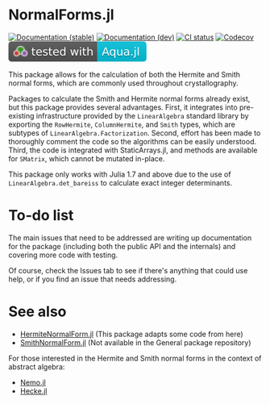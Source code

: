 # NormalForms.jl

[![Documentation (stable)][docs-stable-img]][docs-stable-url]
[![Documentation (dev)][docs-dev-img]][docs-dev-url]
[![CI status][ci-status-img]][ci-status-url]
[![Codecov][codecov-img]][codecov-url]
[![Aqua.jl][aqua-img]][aqua-url]

This package allows for the calculation of both the Hermite and Smith normal forms, which are
commonly used throughout crystallography.

Packages to calculate the Smith and Hermite normal forms already exist, but this package provides
several advantages. First, it integrates into pre-existing infrastructure provided by the
`LinearAlgebra` standard library by exporting the `RowHermite`, `ColumnHermite`, and `Smith` types,
which are subtypes of `LinearAlgebra.Factorization`. Second, effort has been made to thoroughly
comment the code so the algorithms can be easily understood. Third, the code is integrated with
StaticArrays.jl, and methods are available for `SMatrix`, which cannot be mutated in-place.

This package only works with Julia 1.7 and above due to the use of `LinearAlgebra.det_bareiss` to
calculate exact integer determinants.

# To-do list

The main issues that need to be addressed are writing up documentation for the package (including 
both the public API and the internals) and covering more code with testing.

Of course, check the Issues tab to see if there's anything that could use help, or if you find an
issue that needs addressing.

# See also

* [HermiteNormalForm.jl](https://github.com/YingboMa/HermiteNormalForm.jl) (This package adapts some
code from here)
* [SmithNormalForm.jl](https://github.com/wildart/SmithNormalForm.jl) (Not available in the General
package repository)

For those interested in the Hermite and Smith normal forms in the context of abstract algebra:

* [Nemo.jl](https://github.com/Nemocas/Nemo.jl)
* [Hecke.jl](https://github.com/thofma/Hecke.jl)

[docs-stable-img]:  https://img.shields.io/badge/docs-stable-blue.svg
[docs-stable-url]:  https://brainandforce.github.io/NormalForms.jl/stable
[docs-dev-img]:     https://img.shields.io/badge/docs-dev-blue.svg
[docs-dev-url]:     https://brainandforce.github.io/NormalForms.jl/dev
[ci-status-img]:    https://github.com/brainandforce/NormalForms.jl/workflows/CI/badge.svg
[ci-status-url]:    https://github.com/brainandforce/NormalForms.jl/actions
[aqua-img]:         https://raw.githubusercontent.com/JuliaTesting/Aqua.jl/master/badge.svg
[aqua-url]:         https://github.com/JuliaTesting/Aqua.jl
[codecov-img]:      https://codecov.io/gh/brainandforce/NormalForms.jl/branch/main/graph/badge.svg
[codecov-url]:      https://codecov.io/gh/brainandforce/NormalForms.jl/
